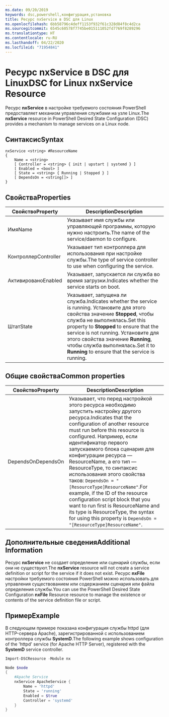 ```yaml
---
ms.date: 09/20/2019
keywords: dsc,powershell,конфигурация,установка
title: Ресурс nxService в DSC для Linux
ms.openlocfilehash: 6bb58796c4deff1153f932f61c328d84f8c4d2ca
ms.sourcegitcommit: 6545c60578f7745be015111052fd7769f8289296
ms.translationtype: HT
ms.contentlocale: ru-RU
ms.lasthandoff: 04/22/2020
ms.locfileid: "71954841"
---
```

# <a name="dsc-for-linux-nxservice-resource"></a><span data-ttu-id="22764-103">Ресурс nxService в DSC для Linux</span><span class="sxs-lookup"><span data-stu-id="22764-103">DSC for Linux nxService Resource</span></span>

<span data-ttu-id="22764-104">Ресурс **nxService** в настройке требуемого состояния PowerShell предоставляет механизм управления службами на узле Linux.</span><span class="sxs-lookup"><span data-stu-id="22764-104">The **nxService** resource in PowerShell Desired State Configuration (DSC) provides a mechanism to manage services on a Linux node.</span></span>

## <a name="syntax"></a><span data-ttu-id="22764-105">Синтаксис</span><span class="sxs-lookup"><span data-stu-id="22764-105">Syntax</span></span>

```Syntax
nxService <string> #ResourceName
{
    Name = <string>
    [ Controller = <string> { init | upstart | systemd } ]
    [ Enabled = <bool> ]
    [ State = <string> { Running | Stopped } ]
    [ DependsOn = <string[]> ]
}
```

## <a name="properties"></a><span data-ttu-id="22764-106">Свойства</span><span class="sxs-lookup"><span data-stu-id="22764-106">Properties</span></span>

|<span data-ttu-id="22764-107">Свойство</span><span class="sxs-lookup"><span data-stu-id="22764-107">Property</span></span> |<span data-ttu-id="22764-108">Description</span><span class="sxs-lookup"><span data-stu-id="22764-108">Description</span></span> |
|---|---|
|<span data-ttu-id="22764-109">Имя</span><span class="sxs-lookup"><span data-stu-id="22764-109">Name</span></span> |<span data-ttu-id="22764-110">Указывает имя службы или управляющей программы, которую нужно настроить.</span><span class="sxs-lookup"><span data-stu-id="22764-110">The name of the service/daemon to configure.</span></span> |
|<span data-ttu-id="22764-111">Контроллер</span><span class="sxs-lookup"><span data-stu-id="22764-111">Controller</span></span> |<span data-ttu-id="22764-112">Указывает тип контроллера для использования при настройке службы.</span><span class="sxs-lookup"><span data-stu-id="22764-112">The type of service controller to use when configuring the service.</span></span> |
|<span data-ttu-id="22764-113">Активировано</span><span class="sxs-lookup"><span data-stu-id="22764-113">Enabled</span></span> |<span data-ttu-id="22764-114">Указывает, запускается ли служба во время загрузки.</span><span class="sxs-lookup"><span data-stu-id="22764-114">Indicates whether the service starts on boot.</span></span> |
|<span data-ttu-id="22764-115">Штат</span><span class="sxs-lookup"><span data-stu-id="22764-115">State</span></span> |<span data-ttu-id="22764-116">Указывает, запущена ли служба.</span><span class="sxs-lookup"><span data-stu-id="22764-116">Indicates whether the service is running.</span></span> <span data-ttu-id="22764-117">Установите для этого свойства значение **Stopped**, чтобы служба не выполнялась.</span><span class="sxs-lookup"><span data-stu-id="22764-117">Set this property to **Stopped** to ensure that the service is not running.</span></span> <span data-ttu-id="22764-118">Установите для этого свойства значение **Running**, чтобы служба выполнялась.</span><span class="sxs-lookup"><span data-stu-id="22764-118">Set it to **Running** to ensure that the service is running.</span></span> |

## <a name="common-properties"></a><span data-ttu-id="22764-119">Общие свойства</span><span class="sxs-lookup"><span data-stu-id="22764-119">Common properties</span></span>

|<span data-ttu-id="22764-120">Свойство</span><span class="sxs-lookup"><span data-stu-id="22764-120">Property</span></span> |<span data-ttu-id="22764-121">Description</span><span class="sxs-lookup"><span data-stu-id="22764-121">Description</span></span> |
|---|---|
|<span data-ttu-id="22764-122">DependsOn</span><span class="sxs-lookup"><span data-stu-id="22764-122">DependsOn</span></span> |<span data-ttu-id="22764-123">Указывает, что перед настройкой этого ресурса необходимо запустить настройку другого ресурса.</span><span class="sxs-lookup"><span data-stu-id="22764-123">Indicates that the configuration of another resource must run before this resource is configured.</span></span> <span data-ttu-id="22764-124">Например, если идентификатор первого запускаемого блока сценария для конфигурации ресурса — ResourceName, а его тип — ResourceType, то синтаксис использования этого свойства таков: `DependsOn = "[ResourceType]ResourceName"`.</span><span class="sxs-lookup"><span data-stu-id="22764-124">For example, if the ID of the resource configuration script block that you want to run first is ResourceName and its type is ResourceType, the syntax for using this property is `DependsOn = "[ResourceType]ResourceName"`.</span></span> |

## <a name="additional-information"></a><span data-ttu-id="22764-125">Дополнительные сведения</span><span class="sxs-lookup"><span data-stu-id="22764-125">Additional Information</span></span>

<span data-ttu-id="22764-126">Ресурс **nxService** не создает определение или сценарий службы, если они не существуют.</span><span class="sxs-lookup"><span data-stu-id="22764-126">The **nxService** resource will not create a service definition or script for the service if it does not exist.</span></span> <span data-ttu-id="22764-127">Ресурс **nxFile** настройки требуемого состояния PowerShell можно использовать для управления существованием или содержанием сценария или файла определения службы.</span><span class="sxs-lookup"><span data-stu-id="22764-127">You can use the PowerShell Desired State Configuration **nxFile** Resource resource to manage the existence or contents of the service definition file or script.</span></span>

## <a name="example"></a><span data-ttu-id="22764-128">Пример</span><span class="sxs-lookup"><span data-stu-id="22764-128">Example</span></span>

<span data-ttu-id="22764-129">В следующем примере показана конфигурация службы httpd (для HTTP-сервера Apache), зарегистрированной с использованием контроллера службы **SystemD**.</span><span class="sxs-lookup"><span data-stu-id="22764-129">The following example shows configuration of the 'httpd' service (for Apache HTTP Server), registered with the **SystemD** service controller.</span></span>

```powershell
Import-DSCResource -Module nx

Node $node
{
    #Apache Service
    nxService ApacheService {
        Name = 'httpd'
        State = 'running'
        Enabled = $true
        Controller = 'systemd'
    }
}
```